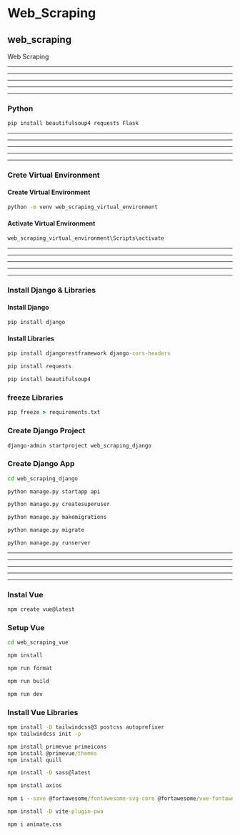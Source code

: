 # Web_Scraping

## web_scraping

Web Scraping

---

---

---

---

---

### Python

```cmd
pip install beautifulsoup4 requests Flask
```

---

---

---

---

---

### Crete Virtual Environment

#### Create Virtual Environment

```cmd
python -m venv web_scraping_virtual_environment
```

#### Activate Virtual Environment

```cmd
web_scraping_virtual_environment\Scripts\activate
```

---

---

---

---

---

### Install Django & Libraries

#### Install Django

```cmd
pip install django
```

#### Install Libraries

```cmd
pip install djangorestframework django-cors-headers
```

```cmd
pip install requests
```

```cmd
pip install beautifulsoup4
```

### freeze Libraries

```cmd
pip freeze > requirements.txt
```

### Create Django Project

```cmd
django-admin startproject web_scraping_django
```

### Create Django App

```cmd
cd web_scraping_django
```

```cmd
python manage.py startapp api
```

```cmd
python manage.py createsuperuser
```

```cmd
python manage.py makemigrations
```

```cmd
python manage.py migrate
```

```cmd
python manage.py runserver
```

---

---

---

---

---

### Instal Vue

```cmd
npm create vue@latest
```

### Setup Vue

```cmd
cd web_scraping_vue
```

```cmd
npm install
```

```cmd
npm run format
```

```cmd
npm run build
```

```cmd
npm run dev
```

### Install Vue Libraries

```cmd
npm install -D tailwindcss@3 postcss autoprefixer
npx tailwindcss init -p
```

```cmd
npm install primevue primeicons
npm install @primevue/themes
npm install quill
```

```cmd
npm install -D sass@latest
```

```cmd
npm install axios
```

```cmd
npm i --save @fortawesome/fontawesome-svg-core @fortawesome/vue-fontawesome@latest @fortawesome/vue-fontawesome@prerelease @fortawesome/free-solid-svg-icons @fortawesome/free-brands-svg-icons @fortawesome/free-regular-svg-icons
```

```cmd
npm install -D vite-plugin-pwa
```

```cmd
npm i animate.css
```

```cmd

```
